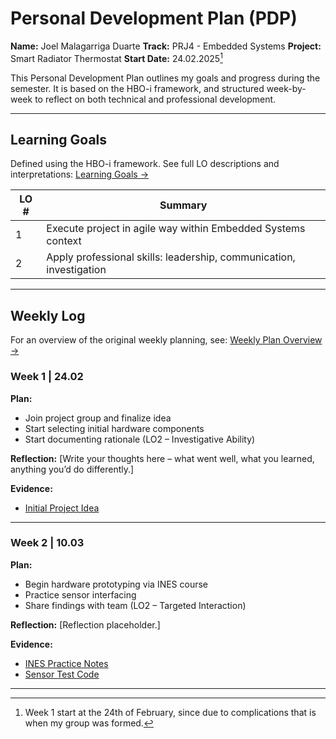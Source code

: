 # Personal Development Plan (PDP)

**Name:** Joel Malagarriga Duarte
**Track:** PRJ4 - Embedded Systems
**Project:** Smart Radiator Thermostat
**Start Date:** 24.02.2025[^1]

This Personal Development Plan outlines my goals and progress during the semester. It is based on the HBO-i framework, and structured week-by-week to reflect on both technical and professional development.

---

## Learning Goals

Defined using the HBO-i framework. See full LO descriptions and interpretations: [Learning Goals →](./HBO-i.md)

| LO # | Summary |
|------|---------|
| 1    | Execute project in agile way within Embedded Systems context |
| 2    | Apply professional skills: leadership, communication, investigation |

---

## Weekly Log

For an overview of the original weekly planning, see:
[Weekly Plan Overview →](../Files/WeeklyPlan.png)

### Week 1 | 24.02

**Plan:**
- Join project group and finalize idea
- Start selecting initial hardware components
- Start documenting rationale (LO2 – Investigative Ability)

**Reflection:**
[Write your thoughts here – what went well, what you learned, anything you’d do differently.]

**Evidence:**
- [Initial Project Idea](../Files/Smart_Radiator_Thermostat_Project.pdf)

---

### Week 2 | 10.03

**Plan:**
- Begin hardware prototyping via INES course
- Practice sensor interfacing
- Share findings with team (LO2 – Targeted Interaction)

**Reflection:**
[Reflection placeholder.]

**Evidence:**
- [INES Practice Notes](link/to/file)
- [Sensor Test Code](link/to/file)

---

<!-- Continue with weeks 3–6 -->

[^1]: Week 1 start at the 24th of February, since due to complications that is when my group was formed.
